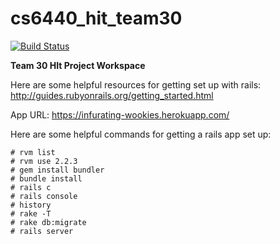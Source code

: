 # cs6440_hit_team30

[![Build Status](https://travis-ci.org/infuriating-wookies/cs6440_hit_team30.svg?branch=master)](https://travis-ci.org/infuriating-wookies/cs6440_hit_team30)

**Team 30 HIt Project Workspace**

Here are some helpful resources for getting set up with rails: http://guides.rubyonrails.org/getting_started.html

App URL: https://infurating-wookies.herokuapp.com/

Here are some helpful commands for getting a rails app set up:

    # rvm list
    # rvm use 2.2.3
    # gem install bundler
    # bundle install
    # rails c
    # rails console
    # history
    # rake -T
    # rake db:migrate
    # rails server